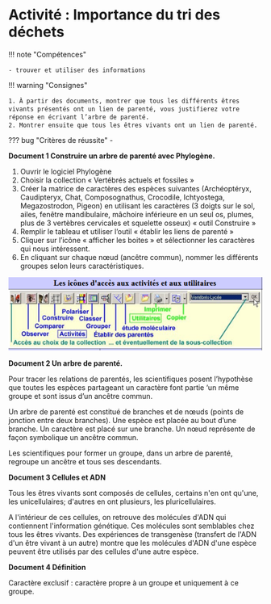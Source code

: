 # Activité : Importance du tri des déchets

!!! note "Compétences"

    - trouver et utiliser des informations 
 

!!! warning "Consignes"

    1. À partir des documents, montrer que tous les différents êtres vivants présentés ont un lien de parenté, vous justifierez votre réponse en écrivant l’arbre de parenté.
    2. Montrer ensuite que tous les êtres vivants ont un lien de parenté.
    
??? bug "Critères de réussite"
    - 


**Document 1 Construire un arbre de parenté avec Phylogène.**

1.  Ouvrir le logiciel Phylogène
2.  Choisir la collection « Vertébrés actuels et fossiles »
3.  Créer la matrice de caractères des espèces suivantes (Archéoptéryx, Caudipteryx, Chat, Composognathus, Crocodile, Ichtyostega, Megazostrodon, Pigeon) en utilisant les caractères (3 doigts sur le sol, ailes, fenêtre mandibulaire, mâchoire inférieure en un seul os, plumes, plus de 3 vertèbres cervicales et squelette osseux) « outil Construire »
4.  Remplir le tableau et utiliser l’outil « établir les liens de parenté »
5.  Cliquer sur l’icône « afficher les boites » et sélectionner les caractères qui nous intéressent.
6.  En cliquant sur chaque nœud (ancêtre commun), nommer les différents groupes selon leurs caractéristiques.

![Menu Phylogène](Pictures/menuPhylogene.png)

**Document 2 Un arbre de parenté.**

Pour tracer les relations de parentés, les scientifiques posent l’hypothèse que toutes les espèces partageant un caractère font partie ‘un même groupe et sont issus d’un ancêtre commun.

Un arbre de parenté est constitué de branches et de nœuds (points de jonction entre deux branches). Une espèce est placée au bout d’une branche. Un caractère est placé sur une branche. Un nœud représente de façon symbolique un ancêtre commun.

Les scientifiques pour former un groupe, dans un arbre de parenté, regroupe un ancêtre et tous ses descendants.

**Document 3 Cellules et ADN**

Tous les êtres vivants sont composés de cellules, certains n'en ont qu'une, les unicellulaires; d'autres en ont plusieurs, les pluricellulaires. 

A l'intérieur de ces cellules, on retrouve des molécules d'ADN qui contiennent l'information génétique. 
Ces molécules sont semblables chez tous les êtres vivants.
Des expériences de transgenèse (transfert de l'ADN d'un être vivant à un autre) montre que les molécules d'ADN d'une espèce peuvent être utilisés par des cellules d'une autre espèce.

**Document 4 Définition**

Caractère exclusif : caractère propre à un groupe et uniquement à ce
groupe.
